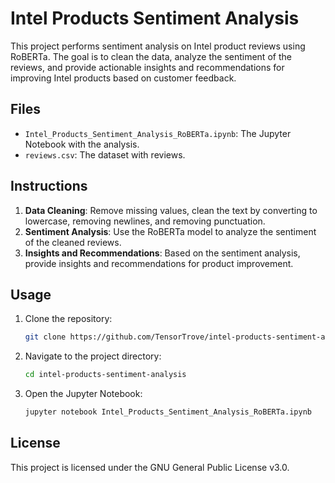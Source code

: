 # Intel Products Sentiment Analysis

This project performs sentiment analysis on Intel product reviews using RoBERTa. The goal is to clean the data, analyze the sentiment of the reviews, and provide actionable insights and recommendations for improving Intel products based on customer feedback.

## Files

- `Intel_Products_Sentiment_Analysis_RoBERTa.ipynb`: The Jupyter Notebook with the analysis.
- `reviews.csv`: The dataset with reviews.

## Instructions

1. **Data Cleaning**: Remove missing values, clean the text by converting to lowercase, removing newlines, and removing punctuation.
2. **Sentiment Analysis**: Use the RoBERTa model to analyze the sentiment of the cleaned reviews.
3. **Insights and Recommendations**: Based on the sentiment analysis, provide insights and recommendations for product improvement.

## Usage

1. Clone the repository:
    ```sh
    git clone https://github.com/TensorTrove/intel-products-sentiment-analysis.git
    ```

2. Navigate to the project directory:
    ```sh
    cd intel-products-sentiment-analysis
    ```

3. Open the Jupyter Notebook:
    ```sh
    jupyter notebook Intel_Products_Sentiment_Analysis_RoBERTa.ipynb
    ```

## License

This project is licensed under the GNU General Public License v3.0.
